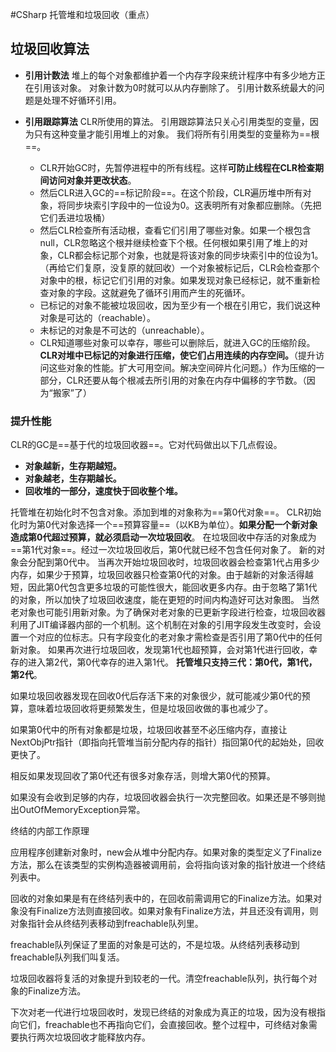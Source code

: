 #CSharp
托管堆和垃圾回收（重点）

## 垃圾回收算法

- **引用计数法**
堆上的每个对象都维护着一个内存字段来统计程序中有多少地方正在引用该对象。
对象计数为0时就可以从内存删除了。
引用计数系统最大的问题是处理不好循环引用。

- **引用跟踪算法**
CLR所使用的算法。
引用跟踪算法只关心引用类型的变量，因为只有这种变量才能引用堆上的对象。
我们将所有引用类型的变量称为==根==。
	- CLR开始GC时，先暂停进程中的所有线程。这样**可防止线程在CLR检查期间访问对象并更改状态**。
	- 然后CLR进入GC的==标记阶段==。在这个阶段，CLR遍历堆中所有对象，将同步块索引字段中的一位设为0。这表明所有对象都应删除。（先把它们丢进垃圾桶）
	- 然后CLR检查所有活动根，查看它们引用了哪些对象。如果一个根包含null，CLR忽略这个根并继续检查下个根。任何根如果引用了堆上的对象，CLR都会标记那个对象，也就是将该对象的同步块索引中的位设为1。（再给它们复原，没复原的就回收）一个对象被标记后，CLR会检查那个对象中的根，标记它们引用的对象。如果发现对象已经标记，就不重新检查对象的字段。这就避免了循环引用而产生的死循环。
	-  已标记的对象不能被垃圾回收，因为至少有一个根在引用它，我们说这种对象是可达的（reachable）。
	- 未标记的对象是不可达的（unreachable）。
	- CLR知道哪些对象可以幸存，哪些可以删除后，就进入GC的压缩阶段。**CLR对堆中已标记的对象进行压缩，使它们占用连续的内存空间。**（提升访问这些对象的性能。扩大可用空间。解决空间碎片化问题。）作为压缩的一部分，CLR还要从每个根减去所引用的对象在内存中偏移的字节数。（因为“搬家”了）

### 提升性能
CLR的GC是==基于代的垃圾回收器==。它对代码做出以下几点假设。
-   **对象越新，生存期越短。**
-   **对象越老，生存期越长。**
-   **回收堆的一部分，速度快于回收整个堆。**

托管堆在初始化时不包含对象。添加到堆的对象称为==第0代对象==。
CLR初始化时为第0代对象选择一个==预算容量==（以KB为单位）。**如果分配一个新对象造成第0代超过预算，就必须启动一次垃圾回收**。
在垃圾回收中存活的对象成为==第1代对象==。经过一次垃圾回收后，第0代就已经不包含任何对象了。
新的对象会分配到第0代中。
当再次开始垃圾回收时，垃圾回收器会检查第1代占用多少内存，如果少于预算，垃圾回收器只检查第0代的对象。由于越新的对象活得越短，因此第0代包含更多垃圾的可能性很大，能回收更多内存。由于忽略了第1代的对象，所以加快了垃圾回收速度，能在更短的时间内构造好可达对象图。
当然老对象也可能引用新对象。为了确保对老对象的已更新字段进行检查，垃圾回收器利用了JIT编译器内部的一个机制。这个机制在对象的引用字段发生改变时，会设置一个对应的位标志。只有字段变化的老对象才需检查是否引用了第0代中的任何新对象。
如果再次进行垃圾回收，发现第1代也超预算，会对第1代进行回收，幸存的进入第2代，第0代幸存的进入第1代。
**托管堆只支持三代：第0代，第1代，第2代**。

如果垃圾回收器发现在回收0代后存活下来的对象很少，就可能减少第0代的预算，意味着垃圾回收将更频繁发生，但是垃圾回收做的事也减少了。

如果第0代中的所有对象都是垃圾，垃圾回收甚至不必压缩内存，直接让NextObjPtr指针（即指向托管堆当前分配内存的指针）指回第0代的起始处，回收更快了。

相反如果发现回收了第0代还有很多对象存活，则增大第0代的预算。

如果没有会收到足够的内存，垃圾回收器会执行一次完整回收。如果还是不够则抛出OutOfMemoryException异常。

终结的内部工作原理

应用程序创建新对象时，new会从堆中分配内存。如果对象的类型定义了Finalize方法，那么在该类型的实例构造器被调用前，会将指向该对象的指针放进一个终结列表中。

回收的对象如果是有在终结列表中的，在回收前需调用它的Finalize方法。如果对象没有Finalize方法则直接回收。如果对象有Finalize方法，并且还没有调用，则对象指针会从终结列表移动到freachable队列里。

freachable队列保证了里面的对象是可达的，不是垃圾。从终结列表移动到freachable队列我们叫复活。

垃圾回收器将复活的对象提升到较老的一代。清空freachable队列，执行每个对象的Finalize方法。

下次对老一代进行垃圾回收时，发现已终结的对象成为真正的垃圾，因为没有根指向它们，freachable也不再指向它们，会直接回收。整个过程中，可终结对象需要执行两次垃圾回收才能释放内存。